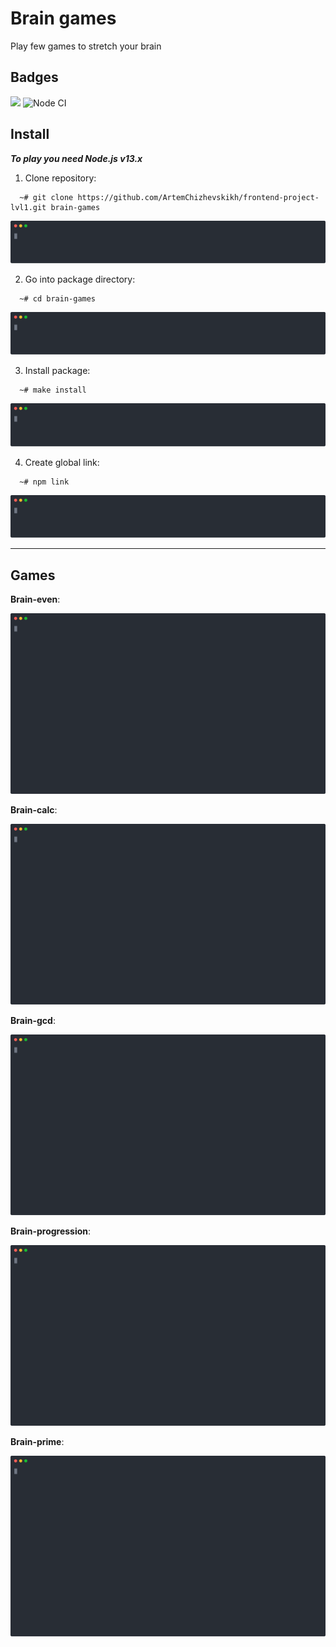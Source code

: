 # Brain games
Play few games to stretch your brain


## Badges
<a href="https://codeclimate.com/github/ArtemChizhevskikh/frontend-project-lvl1/maintainability"><img src="https://api.codeclimate.com/v1/badges/4193bb42b10417d5a457/maintainability" /></a>
![Node CI](https://github.com/ArtemChizhevskikh/frontend-project-lvl1/workflows/Node%20CI/badge.svg)


## Install

***To play you need Node.js v13.x***

1. Clone repository:
```
  ~# git clone https://github.com/ArtemChizhevskikh/frontend-project-lvl1.git brain-games
```
![Alt text](https://github.com/ArtemChizhevskikh/projectsDemo/blob/master/brainGames/install1.svg)


2. Go into package directory:
```
  ~# cd brain-games
```
![Alt text](https://github.com/ArtemChizhevskikh/projectsDemo/blob/master/brainGames/install2.svg)


3. Install package:
```
  ~# make install
```
![Alt text](https://github.com/ArtemChizhevskikh/projectsDemo/blob/master/brainGames/install3.svg)


4. Create global link:
```
  ~# npm link
```
![Alt text](https://github.com/ArtemChizhevskikh/projectsDemo/blob/master/brainGames/install4.svg)


- - - 
## Games
**Brain-even**:

![Alt text](https://github.com/ArtemChizhevskikh/projectsDemo/blob/master/brainGames/brain-even.svg)

**Brain-calc**:

![Alt text](https://github.com/ArtemChizhevskikh/projectsDemo/blob/master/brainGames/brain-calc.svg)

**Brain-gcd**:

![Alt text](https://github.com/ArtemChizhevskikh/projectsDemo/blob/master/brainGames/brain-gcd.svg)

**Brain-progression**:

![Alt text](https://github.com/ArtemChizhevskikh/projectsDemo/blob/master/brainGames/brain-progression.svg)

**Brain-prime**:

![Alt text](https://github.com/ArtemChizhevskikh/projectsDemo/blob/master/brainGames/brain-prime.svg)

